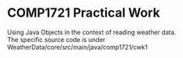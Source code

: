 # COMP1721 Practical Work

Using Java Objects in the context of reading weather data. <br>
The specific source code is under WeatherData/core/src/main/java/comp1721/cwk1
